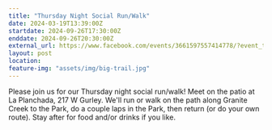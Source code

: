 ```yaml
---
title: "Thursday Night Social Run/Walk"
date: 2024-03-19T13:39:00Z
startdate: 2024-09-26T17:30:00Z
enddate: 2024-09-26T20:30:00Z
external_url: https://www.facebook.com/events/3661597557414778/?event_time_id=3661597614081439
layout: post
location: 
feature-img: "assets/img/big-trail.jpg"
---
```


Please join us for our Thursday night social run/walk! Meet on the patio at La Planchada, 217 W Gurley.  We'll run or walk on the path along Granite Creek to the Park, do a couple laps in the Park, then return (or do your own route).  Stay after for food and/or drinks if you like.<br>
  <br>
  

